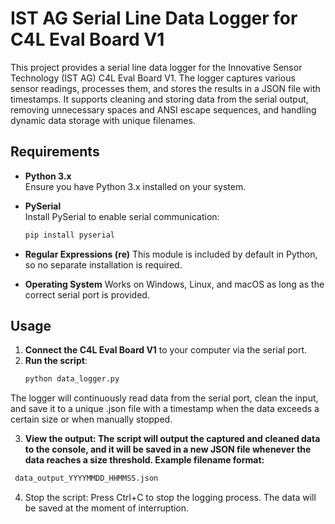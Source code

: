 # IST AG Serial Line Data Logger for C4L Eval Board V1
This project provides a serial line data logger for the Innovative Sensor Technology (IST AG) C4L Eval Board V1. The logger captures various sensor readings, processes them, and stores the results in a JSON file with timestamps. It supports cleaning and storing data from the serial output, removing unnecessary spaces and ANSI escape sequences, and handling dynamic data storage with unique filenames.

## Requirements
- **Python 3.x**  
  Ensure you have Python 3.x installed on your system.
  
- **PySerial**  
  Install PySerial to enable serial communication:
  ```bash
  pip install pyserial

- **Regular Expressions (re)**
  This module is included by default in Python, so no separate installation is required.

- **Operating System**
  Works on Windows, Linux, and macOS as long as the correct serial port is provided.

## Usage

1. **Connect the C4L Eval Board V1** to your computer via the serial port.
2. **Run the script**:
   ```bash
   python data_logger.py

  The logger will continuously read data from the serial port, clean the input, and save it to a unique .json file with a timestamp when the data exceeds a certain size or when manually stopped.

  3. **View the output: The script will output the captured and cleaned data to the console, and it will be saved in a new JSON file whenever the data reaches a size threshold. Example filename format:**
  ```bash
   data_output_YYYYMMDD_HHMMSS.json
  ```

  4. Stop the script:
  Press Ctrl+C to stop the logging process. The data will be saved at the moment of interruption.
